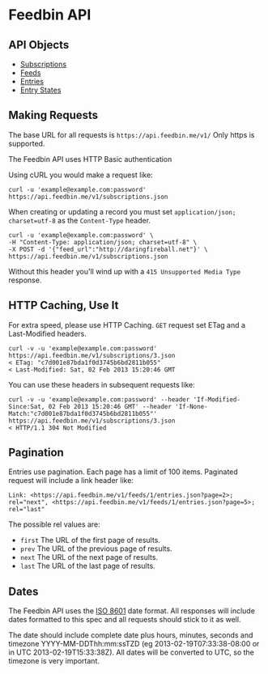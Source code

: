 Feedbin API
===========

API Objects
-----------

- [Subscriptions](content/subscriptions.md)
- [Feeds](content/feeds.md)
- [Entries](content/entries.md)
- [Entry States](content/entry-states.md)

Making Requests
---------------

The base URL for all requests is `https://api.feedbin.me/v1/` Only https is supported.

The Feedbin API uses HTTP Basic authentication

Using cURL you would make a request like: 

```shell
curl -u 'example@example.com:password' https://api.feedbin.me/v1/subscriptions.json
```

When creating or updating a record you must set `application/json; charset=utf-8` as the `Content-Type` header.

```shell
curl -u 'example@example.com:password' \
-H "Content-Type: application/json; charset=utf-8" \
-X POST -d '{"feed_url":"http://daringfireball.net"}' \
https://api.feedbin.me/v1/subscriptions.json
```

Without this header you'll wind up with a `415 Unsupported Media Type` response.

HTTP Caching, Use It
--------------------
For extra speed, please use HTTP Caching. `GET` request set ETag and a Last-Modified headers. 

```shell
curl -v -u 'example@example.com:password'  https://api.feedbin.me/v1/subscriptions/3.json
< ETag: "c7d001e87bda1f0d3745b6bd2811b055"
< Last-Modified: Sat, 02 Feb 2013 15:20:46 GMT
```

You can use these headers in subsequent requests like:

```shell
curl -v -u 'example@example.com:password' --header 'If-Modified-Since:Sat, 02 Feb 2013 15:20:46 GMT' --header 'If-None-Match:"c7d001e87bda1f0d3745b6bd2811b055"' https://api.feedbin.me/v1/subscriptions/3.json
< HTTP/1.1 304 Not Modified
```

Pagination
----------
Entries use pagination. Each page has a limit of 100 items. Paginated request will include a link header like:

```
Link: <https://api.feedbin.me/v1/feeds/1/entries.json?page=2>; rel="next", <https://api.feedbin.me/v1/feeds/1/entries.json?page=5>; rel="last"
```

The possible rel values are:

- `first` The URL of the first page of results.
- `prev` The URL of the previous page of results.
- `next` The URL of the next page of results.
- `last` The URL of the last page of results.

Dates
-----
The Feedbin API uses the [ISO 8601](http://www.w3.org/TR/NOTE-datetime) date format. All responses will include dates formatted to this spec and all requests should stick to it as well. 

The date should include complete date plus hours, minutes, seconds and timezone YYYY-MM-DDThh:mm:ssTZD (eg 2013-02-19T07:33:38-08:00 or in UTC 2013-02-19T15:33:38Z). All dates will be converted to UTC, so the timezone is very important.

